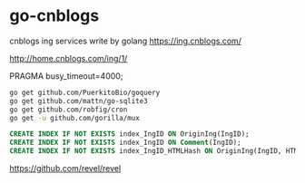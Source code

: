 # go-cnblogs
cnblogs ing services write by golang https://ing.cnblogs.com/

http://home.cnblogs.com/ing/1/

PRAGMA busy_timeout=4000;

```bash
go get github.com/PuerkitoBio/goquery
go get github.com/mattn/go-sqlite3
go get github.com/robfig/cron
go get -u github.com/gorilla/mux
```


```sql
CREATE INDEX IF NOT EXISTS index_IngID ON OriginIng(IngID);
CREATE INDEX IF NOT EXISTS index_IngID ON Comment(IngID);
CREATE INDEX IF NOT EXISTS index_IngID_HTMLHash ON OriginIng(IngID, HTMLHash);
```


https://github.com/revel/revel